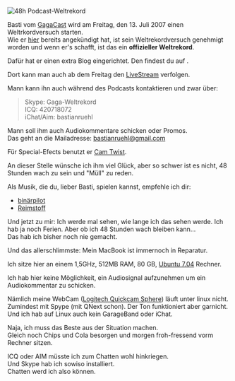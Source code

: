 <!--
.. title: 48 Stunden Podcast-Weltrekord
.. slug: 192-48-stunden-podcast-weltrekord
.. date: 2007-07-12 16:02:05
.. tags: Weltrekord,Internet,Persönlich,Podcasts
.. description: 
.. type: text
-->

![48h Podcast-Weltrekord](/images/48.jpg)

Basti vom [GagaCast](http://www.bastiportal.de/wordpress/) wird am Freitag, den 13. Juli 2007 einen Weltrkordversuch starten.  
Wie er [hier](http://www.bastiportal.de/wordpress/?p=83) bereits angekündigt hat, ist sein Weltrekordversuch genehmigt worden und wenn er's schafft, ist das ein **offizieller Weltrekord**.
<!-- TEASER_END -->

Dafür hat er einen extra Blog eingerichtet.
Den findest du auf [](http://www.atombender.de/48/).

Dort kann man auch ab dem Freitag den [LiveStream](http://www.atombender.de/48/?page_id=3) verfolgen.

Mann kann ihn auch während des Podcasts kontaktieren und zwar über:

>Skype: Gaga-Weltrekord  
>ICQ: 420718072  
>iChat/Aim: bastianruehl

Mann soll ihm auch Audiokommentare schicken oder Promos.  
Das geht an die Mailadresse: bastianruehl@gmail.com

Für Special-Efects benutzt er [Cam Twist](http://allocinit.com/index.php?title=CamTwist).

An dieser Stelle wünsche ich ihm viel Glück, aber so schwer ist es nicht, 48 Stunden wach zu sein und "Müll" zu reden.

Als Musik, die du, lieber Basti, spielen kannst, empfehle ich dir:
	
* [binärpilot](http://www.binaerpilot.info/?p=main&r=promo)
* [Reimstoff](http://www.reimstoff.net/)

Und jetzt zu mir:
Ich werde mal sehen, wie lange ich das sehen werde. Ich hab ja noch Ferien. Aber ob ich 48 Stunden wach bleiben kann...  
Das hab ich bisher noch nie gemacht.

Und das allerschlimmste: Mein MacBook ist immernoch in Reparatur.

Ich sitze hier an einem 1,5GHz, 512MB RAM, 80 GB, [Ubuntu 7.04](http://www.ubuntu.com/) Rechner.

Ich hab hier keine Möglichkeit, ein Audiosignal aufzunehmen um ein Audiokommentar zu schicken.

Nämlich meine WebCam ([Logitech Quickcam Sphere](http://www.logitech.com/index.cfm/webcam_communications/webcams/devices/245&cl=de,de)) läuft unter linux nicht.  
Zumindest mit Spype (mit QNext schon). Der Ton funktioniert aber garnicht. Und ich hab auf Linux auch kein GarageBand oder iChat.

Naja, ich muss das Beste aus der Situation machen.  
Gleich noch Chips und Cola besorgen und morgen froh-fressend vorm Rechner sitzen.

ICQ oder AIM müsste ich zum Chatten wohl hinkriegen.  
Und Skype hab ich sowiso installiert.  
Chatten werd ich also können.
